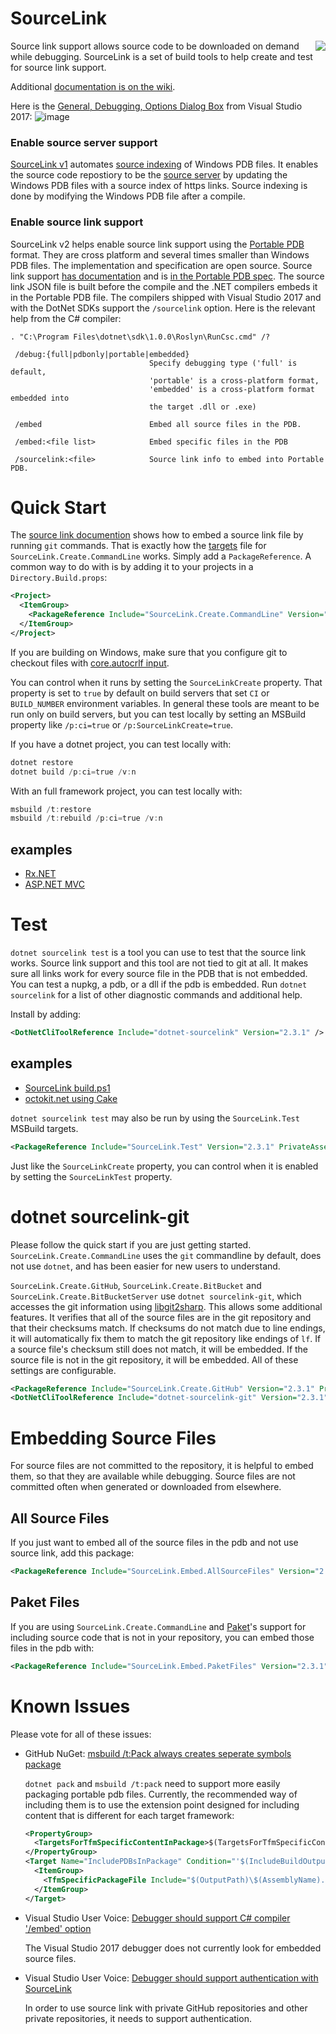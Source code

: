 
# SourceLink
<img src="https://ctaggart.github.io/SourceLink/SourceLink128.jpg" align="right">
Source link support allows source code to be downloaded on demand while debugging. SourceLink is a set of build tools to help create and test for source link support.

Additional [documentation is on the wiki](https://github.com/ctaggart/SourceLink/wiki).

Here is the [General, Debugging, Options Dialog Box](https://docs.microsoft.com/en-us/visualstudio/debugger/general-debugging-options-dialog-box) from Visual Studio 2017:
![image](https://cloud.githubusercontent.com/assets/80104/23337630/001cedb6-fbba-11e6-9c44-68f4c826470c.png)

### Enable source server support
[SourceLink v1](https://github.com/ctaggart/SourceLink/wiki/SourceLink-v1) automates [source indexing](http://msdn.microsoft.com/en-us/library/windows/hardware/ff556898.aspx) of Windows PDB files. It enables the source code repostiory to be the [source server](http://msdn.microsoft.com/en-us/library/windows/desktop/ms680641.aspx) by updating the Windows PDB files with a source index of https links. Source indexing is done by modifying the Windows PDB file after a compile.

### Enable source link support
SourceLink v2 helps enable source link support using the [Portable PDB](https://github.com/dotnet/core/blob/master/Documentation/diagnostics/portable_pdb.md) format. They are cross platform and several times smaller than Windows PDB files. The implementation and specification are open source. Source link support [has documentation](https://github.com/dotnet/core/blob/master/Documentation/diagnostics/source_link.md) and is [in the Portable PDB spec](https://github.com/dotnet/corefx/blob/master/src/System.Reflection.Metadata/specs/PortablePdb-Metadata.md#SourceLink). The source link JSON file is built before the compile and the .NET compilers embeds it in the Portable PDB file. The compilers shipped with Visual Studio 2017 and with the DotNet SDKs support the `/sourcelink` option. Here is the relevant help from the C# compiler:
```
. "C:\Program Files\dotnet\sdk\1.0.0\Roslyn\RunCsc.cmd" /?

 /debug:{full|pdbonly|portable|embedded}
                               Specify debugging type ('full' is default,
                               'portable' is a cross-platform format,
                               'embedded' is a cross-platform format embedded into
                               the target .dll or .exe)
                               
 /embed                        Embed all source files in the PDB.
 
 /embed:<file list>            Embed specific files in the PDB
 
 /sourcelink:<file>            Source link info to embed into Portable PDB.
```

# Quick Start

The [source link documention](https://github.com/dotnet/core/blob/master/Documentation/diagnostics/source_link.md) shows how to embed a source link file by running `git` commands. That is exactly how the [targets](https://github.com/ctaggart/SourceLink/blob/v2/SourceLink.Create.CommandLine/SourceLink.Create.CommandLine.targets) file for `SourceLink.Create.CommandLine` works. Simply add a `PackageReference`. A common way to do with is by adding it to your projects in a `Directory.Build.props`:
``` xml
<Project>
  <ItemGroup>
    <PackageReference Include="SourceLink.Create.CommandLine" Version="2.3.1" PrivateAssets="All" /> 
  </ItemGroup>
</Project>
```

If you are building on Windows, make sure that you configure git to checkout files with [core.autocrlf input](https://github.com/ctaggart/SourceLink/wiki/Line-Endings).

You can control when it runs by setting the `SourceLinkCreate` property. That property is set to `true` by default on build servers that set `CI` or `BUILD_NUMBER` environment variables. In general these tools are meant to be run only on build servers, but you can test locally by setting an MSBuild property like `/p:ci=true` or `/p:SourceLinkCreate=true`.

If you have a dotnet project, you can test locally with:
``` ps1
dotnet restore
dotnet build /p:ci=true /v:n
```
With an full framework project, you can test locally with:
``` ps1
msbuild /t:restore
msbuild /t:rebuild /p:ci=true /v:n
```

## examples
- [Rx.NET](https://github.com/ctaggart/SourceLink/issues/167#issuecomment-297423617)
- [ASP.NET MVC](https://github.com/ctaggart/SourceLink/issues/173)

# Test

`dotnet sourcelink test` is a tool you can use to test that the source link works. Source link support and this tool are not tied to git at all. It makes sure all links work for every source file in the PDB that is not embedded. You can test a nupkg, a pdb, or a dll if the pdb is embedded. Run `dotnet sourcelink` for a list of other diagnostic commands and additional help.

Install by adding:
``` xml
<DotNetCliToolReference Include="dotnet-sourcelink" Version="2.3.1" />
```

## examples
- [SourceLink build.ps1](https://github.com/ctaggart/SourceLink/blob/v2/build.ps1#L45-L51)
- [octokit.net using Cake](https://github.com/ctaggart/SourceLink/issues/174)

`dotnet sourcelink test` may also be run by using the `SourceLink.Test` MSBuild targets.
``` xml
<PackageReference Include="SourceLink.Test" Version="2.3.1" PrivateAssets="all" />
```
Just like the `SourceLinkCreate` property, you can control when it is enabled by setting the `SourceLinkTest` property.

# dotnet sourcelink-git

Please follow the quick start if you are just getting started. `SourceLink.Create.CommandLine` uses the `git` commandline by default, does not use `dotnet`, and has been easier for new users to understand.

`SourceLink.Create.GitHub`, `SourceLink.Create.BitBucket` and `SourceLink.Create.BitBucketServer` use `dotnet sourcelink-git`, which accesses the git information using [libgit2sharp](https://github.com/libgit2/libgit2sharp). This allows some additional features. It verifies that all of the source files are in the git repository and that their checksums match. If checksums do not match due to line endings, it will automatically fix them to match the git repository like endings of `lf`. If a source file's checksum still does not match, it will be embedded. If the source file is not in the git repository, it will be embedded. All of these settings are configurable.

``` xml
<PackageReference Include="SourceLink.Create.GitHub" Version="2.3.1" PrivateAssets="all" />
<DotNetCliToolReference Include="dotnet-sourcelink-git" Version="2.3.1" />
```

# Embedding Source Files

For source files are not committed to the repository, it is helpful to embed them, so that they are available while debugging. Source files are not committed often when generated or downloaded from elsewhere.

## All Source Files

If you just want to embed all of the source files in the pdb and not use source link, add this package:
``` xml
<PackageReference Include="SourceLink.Embed.AllSourceFiles" Version="2.3.1" PrivateAssets="all" />
```

## Paket Files

If you are using `SourceLink.Create.CommandLine` and [Paket](https://fsprojects.github.io/Paket/)'s support for including source code that is not in your repository, you can embed those files in the pdb with:
``` xml
<PackageReference Include="SourceLink.Embed.PaketFiles" Version="2.3.1" PrivateAssets="all" />
```

# Known Issues

Please vote for all of these issues:

- GitHub NuGet: [msbuild /t:Pack always creates seperate symbols package](https://github.com/NuGet/Home/issues/4142)
  
  `dotnet pack` and `msbuild /t:pack` need to support more easily packaging portable pdb files. Currently, the recommended way of including them is to use the extension point designed for including content that is different for each target framework:

  ``` xml
  <PropertyGroup>
    <TargetsForTfmSpecificContentInPackage>$(TargetsForTfmSpecificContentInPackage);IncludePDBsInPackage</TargetsForTfmSpecificContentInPackage>
  </PropertyGroup>
  <Target Name="IncludePDBsInPackage" Condition="'$(IncludeBuildOutput)' != 'false'">
    <ItemGroup>
      <TfmSpecificPackageFile Include="$(OutputPath)\$(AssemblyName).pdb" PackagePath="lib/$(TargetFramework)" />
    </ItemGroup>
  </Target>
  ```

- Visual Studio User Voice: [Debugger should support C# compiler '/embed' option](https://visualstudio.uservoice.com/forums/121579-visual-studio-ide/suggestions/19107733-debugger-should-support-c-compiler-embed-optio)

  The Visual Studio 2017 debugger does not currently look for embedded source files.

- Visual Studio User Voice: [Debugger should support authentication with SourceLink](https://visualstudio.uservoice.com/forums/121579-visual-studio-ide/suggestions/19107784-debugger-should-support-authentication-with-source)

   In order to use source link with private GitHub repositories and other private repositories, it needs to support authentication.
